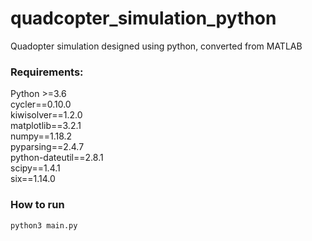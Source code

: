# quadcopter_simulation_python
Quadopter simulation designed using python, converted from MATLAB

### Requirements:
Python >=3.6
<br/>cycler==0.10.0
<br/>kiwisolver==1.2.0
<br/>matplotlib==3.2.1
<br/>numpy==1.18.2
<br/>pyparsing==2.4.7
<br/>python-dateutil==2.8.1
<br/>scipy==1.4.1
<br/>six==1.14.0

### How to run
`python3 main.py`